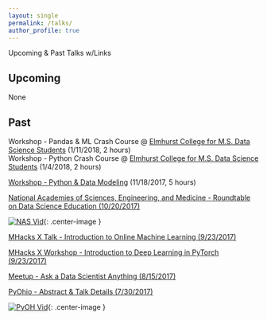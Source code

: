 ```yaml
---
layout: single
permalink: /talks/
author_profile: true
---
```


Upcoming & Past Talks w/Links

## Upcoming
None

## Past
Workshop - Pandas & ML Crash Course @ [Elmhurst College for M.S. Data Science Students](https://www.elmhurst.edu/academics/departments/computer-science-information-systems/programs/m-s-data-science/) (1/11/2018, 2 hours)  
Workshop - Python Crash Course @ [Elmhurst College for M.S. Data Science Students](https://www.elmhurst.edu/academics/departments/computer-science-information-systems/programs/m-s-data-science/) (1/4/2018, 2 hours)

[Workshop - Python & Data Modeling](https://www.meetup.com/Metis-Chicago-Data-Science/events/244672898/) (11/18/2017, 5 hours) 

[National Academies of Sciences, Engineering, and Medicine - Roundtable on Data Science Education (10/20/2017)](http://sites.nationalacademies.org/DEPS/BMSA/DEPS_178020)

[![NAS Vid](/assets/images/NAS.png?raw=true)](https://www.youtube.com/watch?v=Y--KerX_D4w "Roundtable on Postsecondary Data Science Education"){: .center-image }

[MHacks X Talk - Introduction to Online Machine Learning (9/23/2017)](https://mhacks.org/)

[MHacks X Workshop - Introduction to Deep Learning in PyTorch (9/23/2017)](https://mhacks.org/)

[Meetup - Ask a Data Scientist Anything (8/15/2017)](https://livestream.com/accounts/23925505/events/7615768)  

[PyOhio - Abstract & Talk Details (7/30/2017)](https://www.pyohio.org/schedule/presentation/295/)  

[![PyOH Vid](/assets/images/PyOH.png?raw=true)](https://youtu.be/PFGUOfPEtJM "Rapid Prototyping In Data Science With Big Data & Python"){: .center-image }
